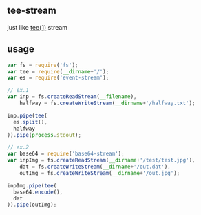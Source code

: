 ## tee-stream

just like [tee(1)](http://man7.org/linux/man-pages/man1/tee.1.html) stream

## usage

```js
var fs = require('fs');
var tee = require(__dirname+'/');
var es = require('event-stream');

// ex.1
var inp = fs.createReadStream(__filename),
    halfway = fs.createWriteStream(__dirname+'/halfway.txt');

inp.pipe(tee(
  es.split(),
  halfway
)).pipe(process.stdout);

// ex.2
var base64 = require('base64-stream');
var inpImg = fs.createReadStream(__dirname+'/test/test.jpg'),
    dat = fs.createWriteStream(__dirname+'/out.dat'),
    outImg = fs.createWriteStream(__dirname+'/out.jpg');

inpImg.pipe(tee(
  base64.encode(),
  dat
)).pipe(outImg);
```

